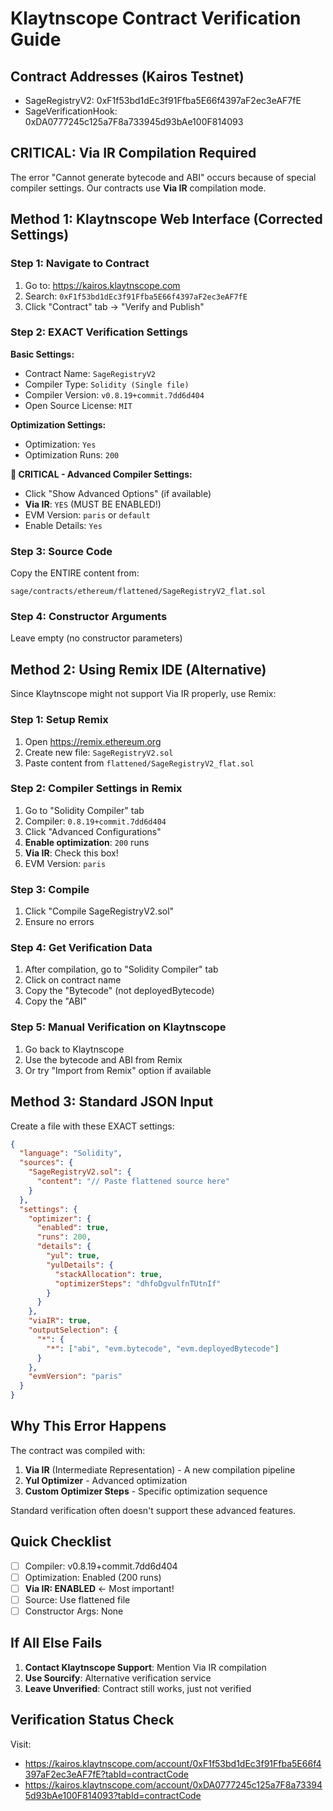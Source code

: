 # Klaytnscope Contract Verification Guide

## Contract Addresses (Kairos Testnet)
- SageRegistryV2: 0xF1f53bd1dEc3f91Ffba5E66f4397aF2ec3eAF7fE  
- SageVerificationHook: 0xDA0777245c125a7F8a733945d93bAe100F814093

##  CRITICAL: Via IR Compilation Required

The error "Cannot generate bytecode and ABI" occurs because of special compiler settings. Our contracts use **Via IR** compilation mode.

## Method 1: Klaytnscope Web Interface (Corrected Settings)

### Step 1: Navigate to Contract
1. Go to: https://kairos.klaytnscope.com
2. Search: `0xF1f53bd1dEc3f91Ffba5E66f4397aF2ec3eAF7fE`
3. Click "Contract" tab → "Verify and Publish"

### Step 2: EXACT Verification Settings

**Basic Settings:**
- Contract Name: `SageRegistryV2`
- Compiler Type: `Solidity (Single file)`
- Compiler Version: `v0.8.19+commit.7dd6d404`
- Open Source License: `MIT`

**Optimization Settings:**
- Optimization: `Yes`
- Optimization Runs: `200`

**🔴 CRITICAL - Advanced Compiler Settings:**
- Click "Show Advanced Options" (if available)
- **Via IR**: `YES`  (MUST BE ENABLED!)
- EVM Version: `paris` or `default`
- Enable Details: `Yes`

### Step 3: Source Code
Copy the ENTIRE content from:
```
sage/contracts/ethereum/flattened/SageRegistryV2_flat.sol
```

### Step 4: Constructor Arguments
Leave empty (no constructor parameters)

## Method 2: Using Remix IDE (Alternative)

Since Klaytnscope might not support Via IR properly, use Remix:

### Step 1: Setup Remix
1. Open https://remix.ethereum.org
2. Create new file: `SageRegistryV2.sol`
3. Paste content from `flattened/SageRegistryV2_flat.sol`

### Step 2: Compiler Settings in Remix
1. Go to "Solidity Compiler" tab
2. Compiler: `0.8.19+commit.7dd6d404`
3. Click "Advanced Configurations"
4. **Enable optimization**: `200` runs
5. **Via IR**:  Check this box!
6. EVM Version: `paris`

### Step 3: Compile
1. Click "Compile SageRegistryV2.sol"
2. Ensure no errors

### Step 4: Get Verification Data
1. After compilation, go to "Solidity Compiler" tab
2. Click on contract name
3. Copy the "Bytecode" (not deployedBytecode)
4. Copy the "ABI"

### Step 5: Manual Verification on Klaytnscope
1. Go back to Klaytnscope
2. Use the bytecode and ABI from Remix
3. Or try "Import from Remix" option if available

## Method 3: Standard JSON Input

Create a file with these EXACT settings:

```json
{
  "language": "Solidity",
  "sources": {
    "SageRegistryV2.sol": {
      "content": "// Paste flattened source here"
    }
  },
  "settings": {
    "optimizer": {
      "enabled": true,
      "runs": 200,
      "details": {
        "yul": true,
        "yulDetails": {
          "stackAllocation": true,
          "optimizerSteps": "dhfoDgvulfnTUtnIf"
        }
      }
    },
    "viaIR": true,
    "outputSelection": {
      "*": {
        "*": ["abi", "evm.bytecode", "evm.deployedBytecode"]
      }
    },
    "evmVersion": "paris"
  }
}
```

## Why This Error Happens

The contract was compiled with:
1. **Via IR** (Intermediate Representation) - A new compilation pipeline
2. **Yul Optimizer** - Advanced optimization
3. **Custom Optimizer Steps** - Specific optimization sequence

Standard verification often doesn't support these advanced features.

## Quick Checklist

- [ ] Compiler: v0.8.19+commit.7dd6d404
- [ ] Optimization: Enabled (200 runs)
- [ ] **Via IR: ENABLED** ← Most important!
- [ ] Source: Use flattened file
- [ ] Constructor Args: None

## If All Else Fails

1. **Contact Klaytnscope Support**: Mention Via IR compilation
2. **Use Sourcify**: Alternative verification service
3. **Leave Unverified**: Contract still works, just not verified

## Verification Status Check

Visit:
- https://kairos.klaytnscope.com/account/0xF1f53bd1dEc3f91Ffba5E66f4397aF2ec3eAF7fE?tabId=contractCode
- https://kairos.klaytnscope.com/account/0xDA0777245c125a7F8a733945d93bAe100F814093?tabId=contractCode